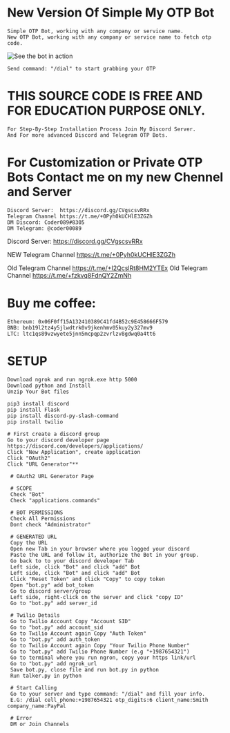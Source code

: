 # New Version Of Simple My OTP Bot 

    Simple OTP Bot, working with any company or service name.
    New OTP Bot, working with any company or service name to fetch otp code.

![See the bot in action](https://user-images.githubusercontent.com/117955242/203935966-e3e8ee3c-384b-448d-b86b-d5189d66b585.png)

    Send command: "/dial" to start grabbing your OTP

# THIS SOURCE CODE IS FREE AND FOR EDUCATION PURPOSE ONLY. 

    For Step-By-Step Installation Process Join My Discord Server.
    And For more advanced Discord and Telegram OTP Bots.


# For Customization or Private OTP Bots Contact me on my new Chennel and Server

    Discord Server:  https://discord.gg/CVgscsvRRx
    Telegram Channel https://t.me/+0Pyh0kUCHlE3ZGZh
    DM Discord: Coder089#8305
    DM Telegram: @coder00089
Discord Server: https://discord.gg/CVgscsvRRx

NEW Telegram Channel https://t.me/+0Pyh0kUCHlE3ZGZh

Old Telegram Channel https://t.me/+I2QcslRt8HM2YTEx
Old Telegram Channel https://t.me/+fzkvq8FdnQY2ZmNh

# Buy me coffee: 

    Ethereum: 0x06F0ff15A132410389C41fd4B52c9E458666F579
    BNB: bnb19l2tz4y5jlwdtrk0v9jkenhmv05kuy2y327mv9
    LTC: ltc1qs89vzwyete5jnn5mcpqp2zvrlzv8gdwq0a4tt6
  
  
  # SETUP
    
    Download ngrok and run ngrok.exe http 5000
    Download python and Install
    Unzip Your Bot files

    pip3 install discord
    pip install Flask
    pip install discord-py-slash-command
    pip install twilio
    
    # First create a discord group
    Go to your discord developer page  https://discord.com/developers/applications/
    Click "New Application", create application
    Click "OAuth2"
    Click "URL Generator"**
    
     # OAuth2 URL Generator Page

     # SCOPE
     Check "Bot"
     Check "applications.commands"

     # BOT PERMISSIONS
     Check All Permissions
     Dont check "Administrator"

     # GENERATED URL
     Copy the URL
     Open new Tab in your browser where you logged your discord
     Paste the URL and follow it, authorize the Bot in your group.
     Go back to to your discord developer Tab
     Left side, click "Bot" and click "add" Bot
     Left side, click "Bot" and click "add" Bot
     Click "Reset Token" and click "Copy" to copy token
     Open "bot.py" add bot_token
     Go to discord server/group 
     Left side, right-click on the server and click "copy ID"
     Go to "bot.py" add server_id

     # Twilio Details
     Go to Twilio Account Copy "Account SID" 
     Go to "bot.py" add account_sid
     Go to Twilio Account again Copy "Auth Token" 
     Go to "bot.py" add auth_token
     Go to Twilio Account again Copy "Your Twilio Phone Number" 
     Go to "bot.py" add Twilio Phone Number (e.g "+1987654321")
     Go to terminal where you run ngron, copy your https link/url
     Go to "bot.py" add ngrok_url
     Save bot.py, close file and run bot.py in python
     Run talker.py in python

     # Start Calling
     Go to your server and type command: "/dial" and fill your info.
     E.G: /dial cell_phone:+1987654321 otp_digits:6 client_name:Smith company_name:PayPal

     # Error
     DM or Join Channels
